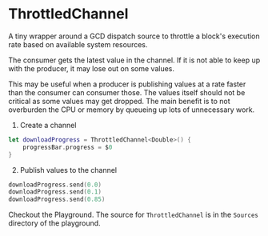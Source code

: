 # ThrottledChannel

A tiny wrapper around a GCD dispatch source to throttle a block's execution rate based on available system resources.

The consumer gets the latest value in the channel. If it is not able to keep up with the producer, it may lose out on some values.

This may be useful when a producer is publishing values at a rate faster than the consumer can consumer those. The values itself should not be critical as some values may get dropped. The main benefit is to not overburden the CPU or memory by queueing up lots of unnecessary work.

1. Create a channel

```swift
let downloadProgress = ThrottledChannel<Double>() {
	progressBar.progress = $0
}
```

2. Publish values to the channel
```swift
downloadProgress.send(0.0)
downloadProgress.send(0.1)
downloadProgress.send(0.85)
```

Checkout the Playground. The source for `ThrottledChannel` is in the `Sources` directory of the playground.